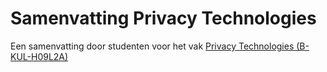 # Samenvatting Privacy Technologies
Een samenvatting door studenten voor het vak [Privacy Technologies (B-KUL-H09L2A)](https://onderwijsaanbod.kuleuven.be/syllabi/e/H09L2AE.htm#activetab=doelstellingen_idp694112)

